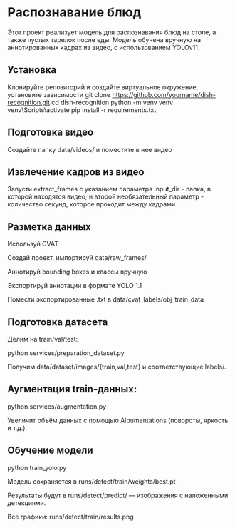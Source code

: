 # Распознавание блюд
Этот проект реализует модель для распознавания блюд на столе, а также пустых тарелок после еды. Модель обучена вручную на аннотированных кадрах из видео, с использованием YOLOv11.

## Установка
Клонируйте репозиторий и создайте виртуальное окружение, установите зависимости
git clone https://github.com/yourname/dish-recognition.git
cd dish-recognition
python -m venv venv
venv\Scripts\activate 
pip install -r requirements.txt


## Подготовка видео
Создайте папку data/videos/ и поместите в нее видео


## Извлечение кадров из видео
Запусти extract_frames с указанием параметра input_dir - папка, в которой находятся видео; и второй необязательный параметр - количество секунд, которое проходит между кадрами


## Разметка данных
Используй CVAT

Создай проект, импортируй data/raw_frames/

Аннотируй bounding boxes и классы вручную

Экспортируй аннотации в формате YOLO 1.1

Помести экспортированные .txt в data/cvat_labels/obj_train_data


## Подготовка датасета
Делим на train/val/test:

python services/preparation_dataset.py

Получим data/dataset/images/{train,val,test} и соответствующие labels/.


## Аугментация train-данных:
python services/augmentation.py

Увеличит объём данных с помощью Albumentations (повороты, яркость и т.д.).

## Обучение модели
python train_yolo.py

Модель сохраняется в runs/detect/train/weights/best.pt

Результаты будут в runs/detect/predict/ — изображения с наложенными детекциями.

Все графики: runs/detect/train/results.png
